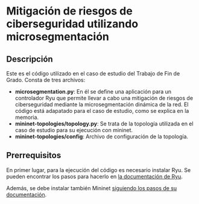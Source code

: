 # Mitigación de riesgos de ciberseguridad utilizando microsegmentación

## Descripción

Este es el código utilizado en el caso de estudio del Trabajo de Fin de Grado. Consta de tres archivos:

<ul>
<li><b>microsegmentation.py</b>: En él se define una aplicación para un controlador Ryu que permite llevar a cabo una mitigación de riesgos de ciberseguridad mediante la microsegmentación dinámica de la red. El código está adapatado para el caso de estudio, como se explica en la memoria.</li>
<li><b>mininet-topologies/topology.py</b>: Se trata de la topología utilizada en el caso de estudio para su ejecución con mininet.</li>
<li><b>mininet-topologies/config</b>: Archivo de configuración de la topología.</li>
</ul>

## Prerrequisitos

En primer lugar, para la ejecución del código es necesario instalar Ryu. Se pueden encontrar los pasos para hacerlo en <a href=https://ryu.readthedocs.io/en/latest/getting_started.html>la documentación de Ryu</a>.

Además, se debe instalar también Mininet <a href=http://mininet.org/download/>siguiendo los pasos de su documentación</a>.

